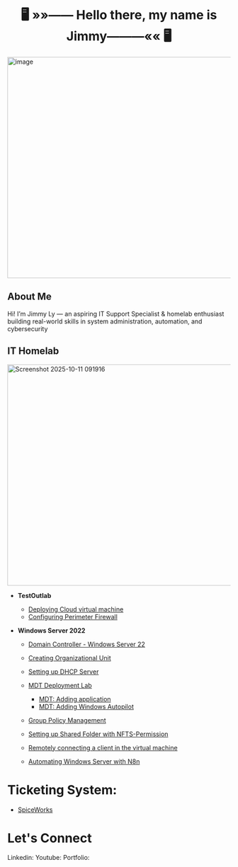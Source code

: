   <h1 align="center"><strong>🖥️ »»—— Hello there, my name is Jimmy———«« 🖥️</strong></h1>


<img width="1000" height="500" alt="image" src="https://github.com/user-attachments/assets/bb4d74eb-9401-4216-90ea-1c6f1a81a443" />


<h2>About Me</h2>
<p>
  Hi! I’m Jimmy Ly — an aspiring IT Support Specialist & homelab enthusiast building real-world skills in system administration, automation, and cybersecurity
</p>

<h2>IT Homelab</h2>

<img width="1000" height="500" alt="Screenshot 2025-10-11 091916" src="https://github.com/user-attachments/assets/9ad9e411-f334-4800-a4b5-6dd3cfccf078" />

- <b>TestOutlab</b>

  - [Deploying Cloud virtual machine](https://github.com/jly017tech/Azure_DeployVM)
  - [Configuring Perimeter Firewall](https://github.com/jly017tech/ConfiguringPerimeterFirewall/blob/main/README.md)

 
- <b>Windows Server 2022</b>

  - [Domain Controller - Windows Server 22](https://github.com/jly017tech/WindowsServer)
 
  - [Creating Organizational Unit](https://github.com/jly017tech/AD-CreatingOU/blob/main/README.md)

  - [Setting up DHCP Server](https://github.com/jly017tech/2025_DHCP_Server)

  - [MDT Deployment Lab](https://github.com/jly017tech/2025-MDTLab)
    

    - [MDT: Adding application](https://github.com/jly017tech/MDT-AddingApp)
    - [MDT: Adding Windows Autopilot](https://github.com/jly017tech/Windows-Autopilot)


  - [Group Policy Management](https://github.com/jly017tech/GroupPolicyManagement_Homelab/blob/main/README.md)
    
  - [Setting up Shared Folder with NFTS-Permission](https://github.com/jly017tech/Setting-up-Shared-Folder-with-NFTS-Permission)
 
  - [Remotely connecting a client in the virtual machine](https://github.com/jly017tech/RemoteUsers-Client/blob/main/README.md)

  - [Automating Windows Server with N8n](https://github.com/jly017tech/2025-N8n)


 <h1>Ticketing System:</h1>

- [SpiceWorks](https://github.com/jly017tech/SpiceWorks)

<h1>Let's Connect</h1>
<p>Linkedin: 
  Youtube:
  Portfolio:
</p>


